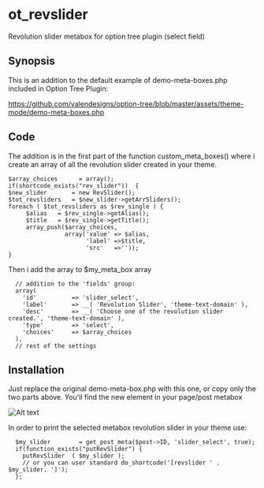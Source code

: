 # ot_revslider
Revolution slider metabox for option tree plugin (select field)

## Synopsis
This is an addition to the default example of demo-meta-boxes.php included in Option Tree Plugin:

https://github.com/valendesigns/option-tree/blob/master/assets/theme-mode/demo-meta-boxes.php

## Code
The addition is in the first part of the function custom_meta_boxes() where i create an array of all the revolution slider created in your theme.

    $array_choices      = array();
    if(shortcode_exists("rev_slider"))  { 
    $new_slider       = new RevSlider();
    $tot_revsliders   = $new_slider->getArrSliders();
    foreach ( $tot_revsliders as $rev_single ) {
         $alias   = $rev_single->getAlias();
         $title   = $rev_single->getTitle();
         array_push($array_choices, 
                    array('value' => $alias,
                          'label' =>$title,
                          'src'   =>''));
    }
    
Then i add the array to $my_meta_box array

      // addition to the 'fields' group:
      array(
        'id'          => 'slider_select',
        'label'       => __( 'Revolution Slider', 'theme-text-domain' ),
        'desc'        => __( 'Choose one of the revolution slider created.', 'theme-text-domain' ),
        'type'        => 'select',
        'choices'     => $array_choices
      ),
      // rest of the settings
      
## Installation
Just replace the original demo-meta-box.php with this one, or copy only the two parts above. You'll find the new element in your page/post metabox

![Alt text](http://i.imgur.com/UDSe5vm.jpg "Screenshot")

In order to print the selected metabox revolution slider in your theme use:
      
      $my_slider        = get_post_meta($post->ID, 'slider_select', true); 
      if(function_exists("putRevSlider") { 
        putRevSlider  ( $my_slider ); 
        // or you can user standard do_shortcode('[revslider ' . $my_slider. ']');
      };
